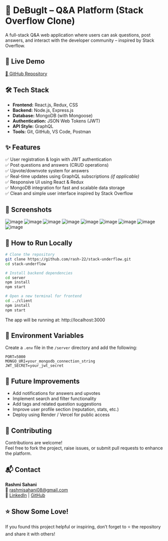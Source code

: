 # 🧠 DeBugIt – Q&A Platform (Stack Overflow Clone)

A full-stack Q&A web application where users can ask questions, post answers, and interact with the developer community – inspired by Stack Overflow.

## 🚀 Live Demo  
[📂 GitHub Repository](https://github.com/rash-22/stack-underflow)

## 🛠️ Tech Stack

- **Frontend:** React.js, Redux, CSS  
- **Backend:** Node.js, Express.js  
- **Database:** MongoDB (with Mongoose)  
- **Authentication:** JSON Web Tokens (JWT)  
- **API Style:** GraphQL  
- **Tools:** Git, GitHub, VS Code, Postman

## ✨ Features

✅ User registration & login with JWT authentication  
✅ Post questions and answers (CRUD operations)  
✅ Upvote/downvote system for answers  
✅ Real-time updates using GraphQL subscriptions *(if applicable)*  
✅ Responsive UI using React & Redux  
✅ MongoDB integration for fast and scalable data storage  
✅ Clean and simple user interface inspired by Stack Overflow


## 📸 Screenshots

![image](https://github.com/user-attachments/assets/2aada28d-bad9-4012-8841-e39075250974)
![image](https://github.com/user-attachments/assets/5f8f4ba6-239d-4c4e-919b-c58f339cda77)
![image](https://github.com/user-attachments/assets/aa9c604d-84d4-4b98-a2ff-b2b3b7146540)
![image](https://github.com/user-attachments/assets/8c30bdbe-52e1-494f-9966-f9278eb8d2f3)
![image](https://github.com/user-attachments/assets/87e3cf90-dd29-42ce-a8d1-e25e1b211b50)
![image](https://github.com/user-attachments/assets/d38da47b-5c50-49eb-a9f4-e86eddabc47d)
![image](https://github.com/user-attachments/assets/dca1e2e5-4241-48a4-b995-d489d9b3c240)
![image](https://github.com/user-attachments/assets/6b8eb4c3-fdac-4183-982e-d7952a8b24aa)
![image](https://github.com/user-attachments/assets/71e91e93-6097-4ac1-9999-15cc5062575b)



## 🔧 How to Run Locally

```bash
# Clone the repository
git clone https://github.com/rash-22/stack-underflow.git
cd stack-underflow

# Install backend dependencies
cd server
npm install
npm start

# Open a new terminal for frontend
cd ../client
npm install
npm start
```

The app will be running at: http://localhost:3000

## 🔐 Environment Variables

Create a `.env` file in the `/server` directory and add the following:

```env
PORT=5000
MONGO_URI=your_mongodb_connection_string
JWT_SECRET=your_jwt_secret
```

## 📌 Future Improvements

- Add notifications for answers and upvotes  
- Implement search and filter functionality  
- Add tags and related question suggestions  
- Improve user profile section (reputation, stats, etc.)  
- Deploy using Render / Vercel for public access

## 🤝 Contributing

Contributions are welcome!  
Feel free to fork the project, raise issues, or submit pull requests to enhance the platform.

## 📬 Contact

**Rashmi Sahani**  
📧 rashmisahani08@gmail.com  
🔗 [LinkedIn](https://www.linkedin.com/in/rashmi-sahani) | [GitHub](https://github.com/rash-22)

## ⭐ Show Some Love!

If you found this project helpful or inspiring, don’t forget to ⭐ the repository and share it with others!


